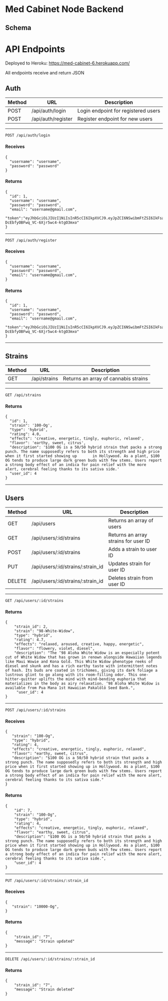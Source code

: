 
# Med Cabinet Node Backend

## Schema

# API Endpoints
Deployed to Heroku: https://med-cabinet-6.herokuapp.com/

All endpoints receive and return JSON

## Auth
Method | URL | Description
-------|-----|------------
POST | /api/auth/login | Login endpoint for registered users
POST | /api/auth/register | Register endpoint for new users

---
```
POST /api/auth/login
```
#### Receives

```
{
  "username": "username",
  "password": "password"
}

```
#### Returns
```
{
  "id": 1,
  "username": "username",
  "password": "password",
  "email": "username@gmail.com",
  "token":"eyJhbGciOiJIUzI1NiIsInR5cCI6IkpXVCJ9.eyJpZCI6NSwibmFtZSI6IkFsaWNlIiwiZW1haWwiOiJhbGljZUBnbWFpbC5jb20iLCJyb2xlcyI6WyJTVFVERU5UIl0sImlhdCI6MTU5MjYxMTQyNSwiZXhwIjoxNTkyNjE4NjI1fQ.WsufM68xVT-DcEbfyOBFwq_VC-6Xjr5wc4-ktgO3mxo"
}
```
---
```
POST /api/auth/register
```
#### Receives

```
{
  "username": "username",
  "password": "password",
  "email": "username@gmail.com",
}

```
#### Returns

```
{
  "id": 1,
  "username": "username",
  "password": "password",
  "email": "username@gmail.com",
  "token":"eyJhbGciOiJIUzI1NiIsInR5cCI6IkpXVCJ9.eyJpZCI6NSwibmFtZSI6IkFsaWNlIiwiZW1haWwiOiJhbGljZUBnbWFpbC5jb20iLCJyb2xlcyI6WyJTVFVERU5UIl0sImlhdCI6MTU5MjYxMTQyNSwiZXhwIjoxNTkyNjE4NjI1fQ.WsufM68xVT-DcEbfyOBFwq_VC-6Xjr5wc4-ktgO3mxo"
}
```
---
## Strains
Method | URL | Description
-------|-----|------------
GET | /api/strains | Returns an array of cannabis strains

---
```
GET /api/strains
```
#### Returns
```
{
  "id": 1, 
  "strain": '100-Og', 
  "type": 'hybrid', 
  "rating": 4.0, 
  "effects": 'creative, energetic, tingly, euphoric, relaxed', 
  "flavor": 'earthy, sweet, citrus', 
  "description": '$100 OG is a 50/50 hybrid strain that packs a strong punch. The name supposedly refers to both its strength and high price when it first started showing up       in Hollywood. As a plant, $100 OG tends to produce large dark green buds with few stems. Users report a strong body effect of an indica for pain relief with the more         alert, cerebral feeling thanks to its sativa side.'
  "user_id": 4
}
```
---

## Users
Method | URL | Description
-------|-----|------------
GET | /api/users | Returns an array of users
GET | /api/users/:id/strains | Returns an array strains for user ID
POST | /api/users/:id/strains | Adds a strain to user ID
PUT | /api/users/:id/strains/:strain_id | Updates strain for user ID
DELETE | /api/users/:id/strains/:strain_id |  Deletes strain from user ID

---
```
GET /api/users/:id/strains
```
#### Returns
```
{
    "strain_id": 2,
    "strain": "98-White-Widow",
    "type": "hybrid",
    "rating": 4.7,
    "effects": "relaxed, aroused, creative, happy, energetic",
    "flavor": "flowery, violet, diesel",
    "description": "The ‘98 Aloha White Widow is an especially potent cut of White Widow that has grown in renown alongside Hawaiian legends like Maui Wowie and Kona Gold. This White Widow phenotype reeks of diesel and skunk and has a rich earthy taste with intermittent notes of hash. Its buds are coated in trichomes, giving its dark foliage a lustrous glint to go along with its room-filling odor. This one-hitter-quitter uplifts the mind with mind-bending euphoria that materializes in the body as airy relaxation. ‘98 Aloha White Widow is available from Pua Mana 1st Hawaiian Pakalōlō Seed Bank.",
     "user_id": 4
}
```
---
```
POST /api/users/:id/strains
```
#### Receives
```
{
   "strain": "100-Og",
   "type": "hybrid",
   "rating": 4,
   "effects": "creative, energetic, tingly, euphoric, relaxed",
   "flavor": "earthy, sweet, citrus",
   "description": "$100 OG is a 50/50 hybrid strain that packs a strong punch. The name supposedly refers to both its strength and high price when it first started showing up in Hollywood. As a plant, $100 OG tends to produce large dark green buds with few stems. Users report a strong body effect of an indica for pain relief with the more alert, cerebral feeling thanks to its sativa side."
}
```
#### Returns
```
{
    "id": 7,
    "strain": "100-Og",
    "type": "hybrid",
    "rating": 4,
    "effects": "creative, energetic, tingly, euphoric, relaxed",
    "flavor": "earthy, sweet, citrus",
    "description": "$100 OG is a 50/50 hybrid strain that packs a strong punch. The name supposedly refers to both its strength and high price when it first started showing up in Hollywood. As a plant, $100 OG tends to produce large dark green buds with few stems. Users report a strong body effect of an indica for pain relief with the more alert, cerebral feeling thanks to its sativa side.",
    "user_id": 4
}
```
---
```
PUT /api/users/:id/strains/:strain_id
```
#### Receives
```
{
   "strain": "10000-Og",
}
```
#### Returns
```
{
    "strain_id": "7",
    "message": "Strain updated"
}
```
---
```
DELETE /api/users/:id/strains/:strain_id
```
#### Returns
```
{
    "strain_id": "7",
    "message": "Strain deleted"
}
```
